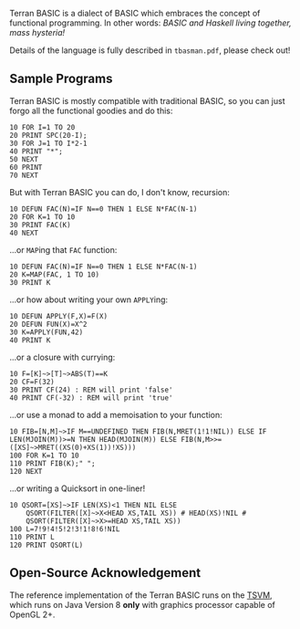 Terran BASIC is a dialect of BASIC which embraces the concept of functional programming. In other words: *BASIC and Haskell living together, mass hysteria!*

Details of the language is fully described in `tbasman.pdf`, please check out!

## Sample Programs

Terran BASIC is mostly compatible with traditional BASIC, so you can just forgo all the functional goodies and do this:

```
10 FOR I=1 TO 20
20 PRINT SPC(20-I);
30 FOR J=1 TO I*2-1
40 PRINT "*";
50 NEXT
60 PRINT
70 NEXT
```

But with Terran BASIC you can do, I don't know, recursion:

```
10 DEFUN FAC(N)=IF N==0 THEN 1 ELSE N*FAC(N-1)
20 FOR K=1 TO 10
30 PRINT FAC(K)
40 NEXT
```

...or `MAP`ing that `FAC` function:

```
10 DEFUN FAC(N)=IF N==0 THEN 1 ELSE N*FAC(N-1)
20 K=MAP(FAC, 1 TO 10)
30 PRINT K
```

...or how about writing your own `APPLY`ing:

```
10 DEFUN APPLY(F,X)=F(X)
20 DEFUN FUN(X)=X^2
30 K=APPLY(FUN,42)
40 PRINT K
```

...or a closure with currying:

```
10 F=[K]~>[T]~>ABS(T)==K
20 CF=F(32)
30 PRINT CF(24) : REM will print 'false'
40 PRINT CF(-32) : REM will print 'true'
```

...or use a monad to add a memoisation to your function:

```
10 FIB=[N,M]~>IF M==UNDEFINED THEN FIB(N,MRET(1!1!NIL)) ELSE IF LEN(MJOIN(M))>=N THEN HEAD(MJOIN(M)) ELSE FIB(N,M>>=([XS]~>MRET((XS(0)+XS(1))!XS)))
100 FOR K=1 TO 10
110 PRINT FIB(K);" ";
120 NEXT
```

...or writing a Quicksort in one-liner!

```
10 QSORT=[XS]~>IF LEN(XS)<1 THEN NIL ELSE
    QSORT(FILTER([X]~>X<HEAD XS,TAIL XS)) # HEAD(XS)!NIL #
    QSORT(FILTER([X]~>X>=HEAD XS,TAIL XS))
100 L=7!9!4!5!2!3!1!8!6!NIL
110 PRINT L
120 PRINT QSORT(L)
```

## Open-Source Acknowledgement

The reference implementation of the Terran BASIC runs on the [TSVM](https://github.com/curioustorvald/tsvm), which runs on Java Version 8 **only** with graphics processor capable of OpenGL 2+.
